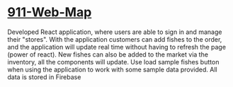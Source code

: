 # [911-Web-Map](http://malbaron0.github.io/Hosting-The-Fisher-Men/)

Developed React application, where users are able to sign in and manage their "stores". With the application customers can add fishes to 
the order, and the application will update real time without having to refresh the page (power of react). 
New fishes can also be added to the market via the inventory, all the components will update. Use load sample fishes button when using the application to work with some sample data provided. 
All data is stored in Firebase
##
